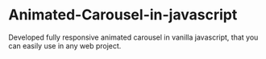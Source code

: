 # Animated-Carousel-in-javascript
Developed fully responsive animated carousel in vanilla javascript, that you can easily use in any web project.
